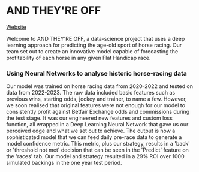 # AND THEY'RE OFF

[Website](https://andtheyreoff.streamlit.app/)


Welcome to AND THEY'RE OFF, a data-science project that uses a deep learning approach for predicting the age-old sport of horse racing.
Our team set out to create an innovative model capable of forecasting the profitability of each horse in any given Flat Handicap race.

### Using Neural Networks to analyse historic horse-racing data

Our model was trained on horse racing data from 2020-2022 and tested on data from 2022-2023.
The raw data included basic features such as previous wins, starting odds, jockey and trainer, to name a few. However, we soon realised that original features were not enough for our model to consistently profit against Betfair Exchange odds and commissions during the test stage.
It was our engineered new features and custom loss function, all wrapped in a Deep Learning Neural Network that gave us our perceived edge and what we set out to achieve. The output is now a sophisticated model that we can feed daily pre-race data to generate a model confidence metric. This metric, plus our strategy, results in a 'back' or 'threshold not met' decision that can be seen in the 'Predict' feature on the 'races' tab.
Our model and strategy resulted in a 29% ROI over 1000 simulated backings in the one year test period.
